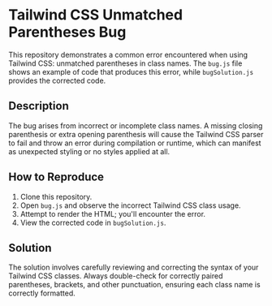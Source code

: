 # Tailwind CSS Unmatched Parentheses Bug

This repository demonstrates a common error encountered when using Tailwind CSS: unmatched parentheses in class names.  The `bug.js` file shows an example of code that produces this error, while `bugSolution.js` provides the corrected code.

## Description

The bug arises from incorrect or incomplete class names. A missing closing parenthesis or extra opening parenthesis will cause the Tailwind CSS parser to fail and throw an error during compilation or runtime, which can manifest as unexpected styling or no styles applied at all.

## How to Reproduce

1. Clone this repository.
2. Open `bug.js` and observe the incorrect Tailwind CSS class usage.
3. Attempt to render the HTML; you'll encounter the error.
4. View the corrected code in `bugSolution.js`.

## Solution

The solution involves carefully reviewing and correcting the syntax of your Tailwind CSS classes. Always double-check for correctly paired parentheses, brackets, and other punctuation, ensuring each class name is correctly formatted.